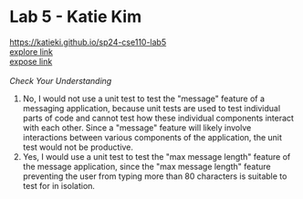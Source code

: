 # Lab 5 - Katie Kim
https://katieki.github.io/sp24-cse110-lab5 <br />
[explore link](https://katieki.github.io/sp24-cse110-lab5/explore.html) <br />
[expose link](https://katieki.github.io/sp24-cse110-lab5/expose.html) <br /><br />
*Check Your Understanding* <br />
1. No, I would not use a unit test to test the "message" feature of a messaging application, because unit tests are used to test individual parts of code and cannot test how these individual components interact with each other. Since a "message" feature will likely involve interactions between various components of the application, the unit test would not be productive.
2. Yes, I would use a unit test to test the "max message length" feature of the message application, since the "max message length" feature preventing the user from typing more than 80 characters is suitable to test for in isolation.
